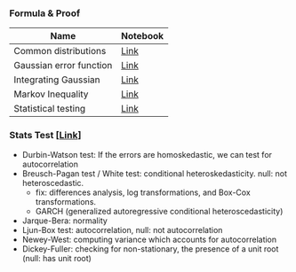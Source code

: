 ### Formula & Proof
| Name                      | Notebook |
|---------------------------|----------|
| Common distributions      | [Link](cheatsheet/distribution.pdf)
| Gaussian error function   | [Link](cheatsheet/gaussian_erf.pdf)
| Integrating Gaussian      | [Link](cheatsheet/integrate_Gaussian.pdf)
| Markov Inequality         | [Link](cheatsheet/markov_inequality.pdf)
| Statistical testing       | [Link](cheatsheet/statistical_test.pdf)

### Stats Test [[Link](https://github.com/quantopian/research_public/blob/master/notebooks/lectures/Violations_of_Regression_Models/notebook.ipynb)]
* Durbin-Watson test: If the errors are homoskedastic, we can test for autocorrelation
* Breusch-Pagan test / White test: conditional heteroskedasticity. null: not heteroscedastic.
  - fix: differences analysis, log transformations, and Box-Cox transformations.
  - GARCH (generalized autoregressive conditional heteroscedasticity) 
* Jarque-Bera: normality
* Ljun-Box test: autocorrelation, null: not autocorrelation
* Newey-West: computing variance which accounts for autocorrelation
* Dickey-Fuller: checking for non-stationary, the presence of a unit root (null: has unit root)
